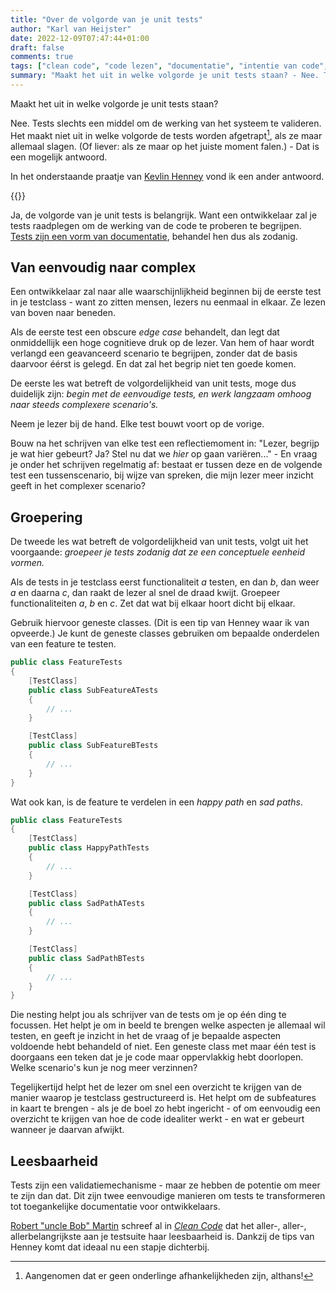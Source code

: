 ```yaml
---
title: "Over de volgorde van je unit tests"
author: "Karl van Heijster"
date: 2022-12-09T07:47:44+01:00
draft: false
comments: true
tags: ["clean code", "code lezen", "documentatie", "intentie van code", "testen", "unit tests"]
summary: "Maakt het uit in welke volgorde je unit tests staan? - Nee. Tests slechts een middel om de werking van het systeem te valideren. Het maakt niet uit in welke volgorde de tests worden afgetrapt, als ze maar allemaal slagen. (Of liever: als ze maar op het juiste moment falen.) Dat is een mogelijk antwoord. - In een praatje van Kevlin Henney vond ik een ander antwoord."
---
```


Maakt het uit in welke volgorde je unit tests staan? 


Nee. Tests slechts een middel om de werking van het systeem te valideren. Het maakt niet uit in welke volgorde de tests worden afgetrapt[^1], als ze maar allemaal slagen. (Of liever: als ze maar op het juiste moment falen.) - Dat is een mogelijk antwoord.


In het onderstaande praatje van [Kevlin Henney](http://kevlin.tel/) vond ik een ander antwoord.


{{<youtube id="MWsk1h8pv2Q" title="Structure and Interpretation of Test Cases • Kevlin Henney • GOTO 2022" >}}
<br>


Ja, de volgorde van je unit tests is belangrijk. Want een ontwikkelaar zal je tests raadplegen om de werking van de code te proberen te begrijpen. [Tests zijn een vorm van documentatie](/blog/22/09/tests-als-documentatie/), behandel hen dus als zodanig.


## Van eenvoudig naar complex


Een ontwikkelaar zal naar alle waarschijnlijkheid beginnen bij de eerste test in je testclass - want zo zitten mensen, lezers nu eenmaal in elkaar. Ze lezen van boven naar beneden.


Als de eerste test een obscure *edge case* behandelt, dan legt dat onmiddellijk een hoge cognitieve druk op de lezer. Van hem of haar wordt verlangd een geavanceerd scenario te begrijpen, zonder dat de basis daarvoor éérst is gelegd. En dat zal het begrip niet ten goede komen.


De eerste les wat betreft de volgordelijkheid van unit tests, moge dus duidelijk zijn: *begin met de eenvoudige tests, en werk langzaam omhoog naar steeds complexere scenario's.* 


Neem je lezer bij de hand. Elke test bouwt voort op de vorige.


Bouw na het schrijven van elke test een reflectiemoment in: "Lezer, begrijp je wat hier gebeurt? Ja? Stel nu dat we *hier* op gaan variëren..." - En vraag je onder het schrijven regelmatig af: bestaat er tussen deze en de volgende test een tussenscenario, bij wijze van spreken, die mijn lezer meer inzicht geeft in het complexer scenario?


## Groepering


De tweede les wat betreft de volgordelijkheid van unit tests, volgt uit het voorgaande: *groepeer je tests zodanig dat ze een conceptuele eenheid vormen.*


Als de tests in je testclass eerst functionaliteit *a* testen, en dan *b*, dan weer *a* en daarna *c*, dan raakt de lezer al snel de draad kwijt. Groepeer functionaliteiten *a*, *b* en *c*. Zet dat wat bij elkaar hoort dicht bij elkaar.


Gebruik hiervoor geneste classes. (Dit is een tip van Henney waar ik van opveerde.) Je kunt de geneste classes gebruiken om bepaalde onderdelen van een feature te testen. 


```cs
public class FeatureTests
{
    [TestClass]
    public class SubFeatureATests
    {
        // ...
    }

    [TestClass]
    public class SubFeatureBTests
    {
        // ...
    }
}
```


Wat ook kan, is de feature te verdelen in een *happy path* en *sad paths*. 


```cs
public class FeatureTests
{
    [TestClass]
    public class HappyPathTests
    {
        // ...
    }

    [TestClass]
    public class SadPathATests
    {
        // ...
    }

    [TestClass]
    public class SadPathBTests 
    {
        // ...
    }
}
```


Die nesting helpt jou als schrijver van de tests om je op één ding te focussen. Het helpt je om in beeld te brengen welke aspecten je allemaal wil testen, en geeft je inzicht in het de vraag of je bepaalde aspecten voldoende hebt behandeld of niet. Een geneste class met maar één test is doorgaans een teken dat je je code maar oppervlakkig hebt doorlopen. Welke scenario's kun je nog meer verzinnen?


Tegelijkertijd helpt het de lezer om snel een overzicht te krijgen van de manier waarop je testclass gestructureerd is. Het helpt om de subfeatures in kaart te brengen - als je de boel zo hebt ingericht - of om eenvoudig een overzicht te krijgen van hoe de code idealiter werkt - en wat er gebeurt wanneer je daarvan afwijkt.


## Leesbaarheid


Tests zijn een validatiemechanisme - maar ze hebben de potentie om meer te zijn dan dat. Dit zijn twee eenvoudige manieren om tests te transformeren tot toegankelijke documentatie voor ontwikkelaars.


[Robert "uncle Bob" Martin](http://cleancoder.com/products) schreef al in [*Clean Code*](https://www.oreilly.com/library/view/clean-code-a/9780136083238/) dat het aller-, aller-, allerbelangrijkste aan je testsuite haar leesbaarheid is. Dankzij de tips van Henney komt dat ideaal nu een stapje dichterbij.


[^1]: Aangenomen dat er geen onderlinge afhankelijkheden zijn, althans!
